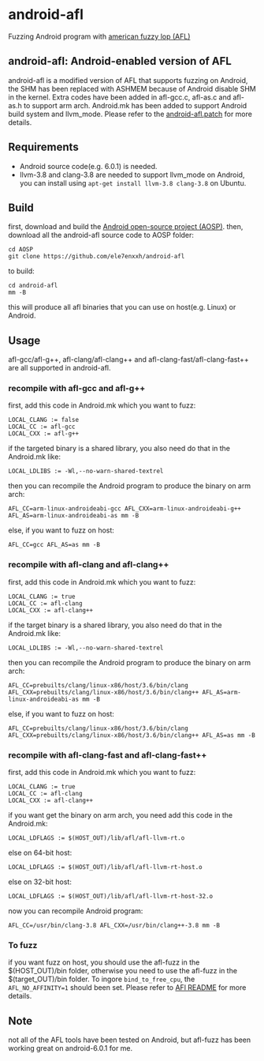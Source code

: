 # android-afl

Fuzzing Android program with [american fuzzy lop (AFL)][american-fuzzy-lop]

## android-afl: Android-enabled version of AFL

android-afl is a modified version of AFL that supports fuzzing on Android, the SHM has been replaced with ASHMEM because of Android disable SHM in the kernel. Extra codes have been added in afl-gcc.c, afl-as.c and afl-as.h to support arm arch. Android.mk has been added to support Android build system and llvm_mode. Please refer to the [android-afl.patch][android-afl.patch] for more details.

## Requirements
* Android source code(e.g. 6.0.1) is needed.
* llvm-3.8 and clang-3.8 are needed to support llvm_mode on Android, you can install using `apt-get install llvm-3.8 clang-3.8` on Ubuntu.

## Build
first, download and build the [Android open-source project (AOSP)][Android open-source project].
then, download all the android-afl source code to AOSP folder:
```
cd AOSP
git clone https://github.com/ele7enxxh/android-afl
```
to build:
```
cd android-afl
mm -B
```
this will produce all afl binaries that you can use on host(e.g. Linux) or Android.

## Usage

afl-gcc/afl-g++, afl-clang/afl-clang++ and afl-clang-fast/afl-clang-fast++ are all supported in android-afl.

### recompile with afl-gcc and afl-g++

first, add this code in Android.mk which you want to fuzz:
```
LOCAL_CLANG := false
LOCAL_CC := afl-gcc
LOCAL_CXX := afl-g++
```
if the targeted binary is a shared library, you also need do that in the Android.mk like:
```
LOCAL_LDLIBS := -Wl,--no-warn-shared-textrel
```
then you can recompile the Android program to produce the binary on arm arch:
```
AFL_CC=arm-linux-androideabi-gcc AFL_CXX=arm-linux-androideabi-g++ AFL_AS=arm-linux-androideabi-as mm -B
```
else, if you want to fuzz on host:
```
AFL_CC=gcc AFL_AS=as mm -B
```

### recompile with afl-clang and afl-clang++

first, add this code in Android.mk which you want to fuzz:
```
LOCAL_CLANG := true
LOCAL_CC := afl-clang
LOCAL_CXX := afl-clang++
```
if the target binary is a shared library, you also need do that in the Android.mk like:
```
LOCAL_LDLIBS := -Wl,--no-warn-shared-textrel
```
then you can recompile the Android program to produce the binary on arm arch:
```
AFL_CC=prebuilts/clang/linux-x86/host/3.6/bin/clang AFL_CXX=prebuilts/clang/linux-x86/host/3.6/bin/clang++ AFL_AS=arm-linux-androideabi-as mm -B
```
else, if you want to fuzz on host:
```
AFL_CC=prebuilts/clang/linux-x86/host/3.6/bin/clang AFL_CXX=prebuilts/clang/linux-x86/host/3.6/bin/clang++ AFL_AS=as mm -B
```

### recompile with afl-clang-fast and afl-clang-fast++

first, add this code in Android.mk which you want to fuzz:
```
LOCAL_CLANG := true
LOCAL_CC := afl-clang
LOCAL_CXX := afl-clang++
```
if you want get the binary on arm arch, you need add this code in the Android.mk:
```
LOCAL_LDFLAGS := $(HOST_OUT)/lib/afl/afl-llvm-rt.o
```
else on 64-bit host:
```
LOCAL_LDFLAGS := $(HOST_OUT)/lib/afl/afl-llvm-rt-host.o
```
else on 32-bit host:
```
LOCAL_LDFLAGS := $(HOST_OUT)/lib/afl/afl-llvm-rt-host-32.o
```
now you can recompile Android program:
```
AFL_CC=/usr/bin/clang-3.8 AFL_CXX=/usr/bin/clang++-3.8 mm -B
```

### To fuzz

if you want fuzz on host, you should use the afl-fuzz in the $(HOST\_OUT)/bin folder, otherwise you need to use the afl-fuzz in the $(target\_OUT)/bin folder. To ingore `bind_to_free_cpu`, the `AFL_NO_AFFINITY=1` should been set. Please refer to [AFl README][AFL README] for more details.

## Note
not all of the AFL tools have been tested on Android, but afl-fuzz has been working great on android-6.0.1 for me.

[american-fuzzy-lop]: http://lcamtuf.coredump.cx/afl/
[android-afl.patch]: https://github.com/ele7enxxh/android-afl/blob/master/android-patch/afl-2.33b-android.patch
[Android open-source project]: https://source.android.com/
[AFL README]: http://lcamtuf.coredump.cx/afl/README.txt




